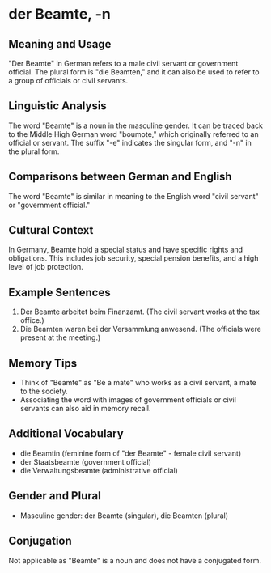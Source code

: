 # der Beamte, -n
## Meaning and Usage
"Der Beamte" in German refers to a male civil servant or government official. The plural form is "die Beamten," and it can also be used to refer to a group of officials or civil servants.

## Linguistic Analysis
The word "Beamte" is a noun in the masculine gender. It can be traced back to the Middle High German word "boumote," which originally referred to an official or servant. The suffix "-e" indicates the singular form, and "-n" in the plural form.

## Comparisons between German and English
The word "Beamte" is similar in meaning to the English word "civil servant" or "government official."

## Cultural Context
In Germany, Beamte hold a special status and have specific rights and obligations. This includes job security, special pension benefits, and a high level of job protection.

## Example Sentences
1. Der Beamte arbeitet beim Finanzamt. (The civil servant works at the tax office.)
2. Die Beamten waren bei der Versammlung anwesend. (The officials were present at the meeting.)

## Memory Tips
- Think of "Beamte" as "Be a mate" who works as a civil servant, a mate to the society.
- Associating the word with images of government officials or civil servants can also aid in memory recall.

## Additional Vocabulary
- die Beamtin (feminine form of "der Beamte" - female civil servant)
- der Staatsbeamte (government official)
- die Verwaltungsbeamte (administrative official)

## Gender and Plural
- Masculine gender: der Beamte (singular), die Beamten (plural)

## Conjugation
Not applicable as "Beamte" is a noun and does not have a conjugated form.